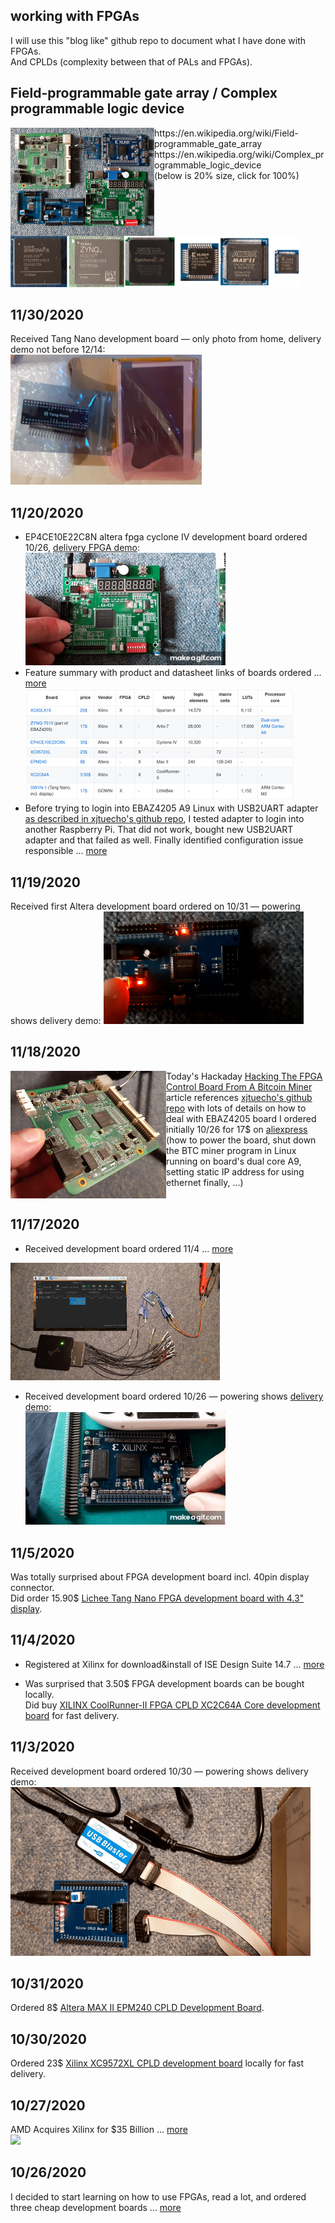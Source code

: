 ## working with FPGAs
I will use this "blog like" github repo to document what I have done with FPGAs.  
And CPLDs (complexity between that of PALs and FPGAs).


## Field-programmable gate array / Complex programmable logic device
<img src="res/boards_sofar.jpg" align="left">  
https://en.wikipedia.org/wiki/Field-programmable_gate_array<br> 
https://en.wikipedia.org/wiki/Complex_programmable_logic_device<br> 
(below is 20% size, click for 100%)<br>
<img src="res/FPGAs_CPLDs.jpg" width=461>
<br clear="all"/>


## 11/30/2020
Received Tang Nano development board — only photo from home, delivery demo not before 12/14:  
![](res/TangNano_plus_display.jpg)


## 11/20/2020
* EP4CE10E22C8N altera fpga cyclone IV development board ordered 10/26, [delivery FPGA demo](https://www.youtube.com/watch?v=OehTmLRsN2s):  
![](res/EP4CE10E22C8N_altera_fpga_cyclone_IV_development_board_delivery_FPGA_demo.gif)
* Feature summary with product and datasheet links of boards ordered ... [more](2020/11/20/#11202020)  
![](res/feature_summary.thumb.jpg)
* Before trying to login into EBAZ4205 A9 Linux with USB2UART adapter [as described in xjtuecho's github repo](https://github.com/xjtuecho/EBAZ4205#reset-the-root-password-of-built-in-linux), I tested adapter to login into another Raspberry Pi. That did not work, bought new USB2UART adapter and that failed as well. Finally identified configuration issue responsible ... [more](https://www.raspberrypi.org/forums/viewtopic.php?f=66&t=291776)


## 11/19/2020
Received first Altera development board ordered on 10/31 — powering shows delivery demo:
![](res/altera.EPM240.delivery.anim.gif)


## 11/18/2020
<img src="res/myEBAZ4205.jpg" align=left>Today's Hackaday [Hacking The FPGA Control Board From A Bitcoin Miner](https://hackaday.com/2020/11/18/hacking-the-fpga-control-board-from-a-bitcoin-miner/) article references [xjtuecho's github repo](https://github.com/xjtuecho/EBAZ4205) with lots of details on how to deal with EBAZ4205 board I ordered initially 10/26 for 17$ on [aliexpress](https://www.aliexpress.com/item/1005001530141192.html) (how to power the board, shut down the BTC miner program in Linux running on board's dual core A9, setting static IP address for using ethernet finally, ...)
<br clear="all"/>


## 11/17/2020
* Received development board ordered 11/4 ... [more](2020/11/17/#11172020)<br>
<img src="res/20201117_172755.tw.50pc.jpg" width=335>

* Received development board ordered 10/26 — powering shows [delivery demo](https://www.youtube.com/watch?v=qEeuOIXmt6w):  
![](res/Xilinx_spartan6_XC6SLX16_development_board_delivery_FGPA_demo.gif)


## 11/5/2020
Was totally surprised about FPGA development board incl. 40pin display connector.  
Did order 15.90$ [Lichee Tang Nano FPGA development board with 4.3" display](https://www.aliexpress.com/item/4001275871300.html).


## 11/4/2020

* Registered at Xilinx for download&install of ISE Design Suite 14.7 ... [more](2020/11/4/#1142020)  

* Was surprised that 3.50$ FPGA development boards can be bought locally.  
Did buy [XILINX CoolRunner-II FPGA CPLD XC2C64A Core development board](https://www.ebay.de/itm/XILINX-CoolRunner-II-FPGA-CPLD-XC2C64A-Core-Module-Mini-Development-For-XBOX360/272864294476) for fast delivery.


## 11/3/2020
Received development board ordered 10/30 — powering shows delivery demo:  
![](res/XC9572XL.delivery.anim.gif)


## 10/31/2020
Ordered 8$ [Altera MAX II EPM240 CPLD Development Board](https://www.amazon.de/-/en/gp/product/B082LS4YBZ/ref=ppx_yo_dt_b_asin_title_o03_s00).


## 10/30/2020
Ordered 23$ [Xilinx XC9572XL CPLD development board](https://www.ebay.de/itm/Xilinx-XC9572XL-CPLD-Entwicklungsboard-für-Arduino-Raspberry-Pi/254189836214) locally for fast delivery.


## 10/27/2020
AMD Acquires Xilinx for $35 Billion ... [more](https://twitter.com/hackaday/status/1321171413462634497)  
![](https://pbs.twimg.com/card_img/1328407353973239809/Nd7AL3y2?format=jpg&name=small)


## 10/26/2020
I decided to start learning on how to use FPGAs, read a lot, and ordered three cheap development boards ... [more](2020/10/26/#10262020)


